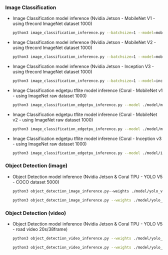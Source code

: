 ### Image Classification


- Image Classification model inference (Nvidia Jetson - MobileNet V1 - using tfrecord ImageNet dataset 1000)
    
    ```bash
    python3 image_classification_inference.py --batchsize=1 --model=mobilenet --case=tf --quantization=FP32 --engines=1 --img_size=224
    ```
    
- Image Classification model inference (Nvidia Jetson - MobileNet V2 - using tfrecord ImageNet dataset 1000)
    
    ```bash
    python3 image_classification_inference.py --batchsize=1 --model=mobilenet_v2 --case=tf --quantization=FP32 --engines=1 --img_size=224
    ```
    
- Image Classification model inference (Nvidia Jetson - Inception V3 - using tfrecord ImageNet dataset 1000)
    
    ```bash
    python3 image_classification_inference.py --batchsize=1 --model=inception_v3 --case=tf --quantization=FP32 --engines=1 --img_size=299
    ```

- Image Classification edgetpu tflite model inference (Coral - MobileNet v1 - using ImageNet raw dataset 1000)

    ```bash 
    python3 image_classification_edgetpu_inference.py --model ./model/mobilenet_v1_edgetpu_tflite/tf2_mobilenet_v1_1.0_224_ptq_edgetpu.tflite  --labels ./dataset/imagenet/imagenet_metadata.txt
    ```

- Image Classification edgetpu tflite model inference (Coral - MobileNet v2 - using ImageNet raw dataset 1000)

    ```bash 
    python3 image_classification_edgetpu_inference.py --model ./model/mobilenet_v2_edgetpu_tflite/tf2_mobilenet_v2_1.0_224_ptq_edgetpu.tflite  --labels ./dataset/imagenet/imagenet_metadata.txt
    ```

- Image Classification edgetpu tflite model inference (Coral - Inception v3 - using ImageNet raw dataset 1000)

    ```bash
    python3 image_classification_edgetpu_inference.py --model ./model/inception_v3_edgetpu_tflite/inception_v3_299_quant_edgetpu.tflite  --labels ./dataset/imagenet/imagenet_metadata.txt
    ```


### Object Detection (image)

- Object Detection model inference (Nvidia Jetson & Coral TPU - YOLO V5 - COCO dataset 5000)

    ```bash
    python3 object_detection_image_inference.py--weights ./model/yolo_v5/yolov5s_saved_model_FP32 --data ./model/yolo_v5/coco.yaml --batch-size 1
    ```
    ```bash
    python3 object_detection_image_inference.py --weights ./model/yolo_v5_edgetpu_tflite/yolov5s-int8_edgetpu.tflite --data ./model/yolo_v5/coco.yaml --batch-size 1
    ```
    
### Object Detection (video)

- Object Detection model inference (Nvidia Jetson & Coral TPU - YOLO V5 - road video 20s/38frame)

    ```bash
    python3 object_detection_video_inference.py --weights ./model/yolo_v5/yolov5s_saved_model_FP32  --source ./dataset/video/road.mp4 --data ./model/yolo_v5/coco.yaml
    ```
    ```bash
    python3 object_detection_video_inference.py --weights ./model/yolo_v5_edgetpu_tflite/yolov5s-int8_edgetpu.tflite  --source ./dataset/video/road.mp4 --data ./model/yolo_v5/coco.yaml
    ```
